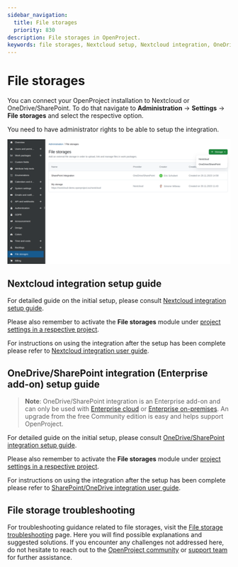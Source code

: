 ```yaml
---
sidebar_navigation:
  title: File storages
  priority: 830
description: File storages in OpenProject.
keywords: file storages, Nextcloud setup, Nextcloud integration, OneDrive setup, Sharepoint setup, OneDrive, Sharepoint
---
```


# File storages

You can connect your OpenProject installation to Nextcloud or OneDrive/SharePoint. To do that navigate to **Administration** -> **Settings** -> **File storages** and select the respective option. 

You need to have administrator rights to be able to setup the integration.

![Files storages in OpenProject administration](openproject_admin_guide_file_storages.png)

## Nextcloud integration setup guide

For detailed guide on the initial setup, please consult [Nextcloud integration setup guide](../integrations/nextcloud/).

Please also remember to activate the **File storages** module under [project settings in a respective project](../../user-guide/projects/project-settings/file-storages/).

For instructions on using the integration after the setup has been complete please refer to [Nextcloud integration user guide](../../user-guide/file-management/nextcloud-integration/).

## OneDrive/SharePoint integration (Enterprise add-on) setup guide

> **Note**: OneDrive/SharePoint integration is an Enterprise add-on and can only be used with [Enterprise cloud](../../enterprise-guide/enterprise-cloud-guide/) or [Enterprise on-premises](../../enterprise-guide/enterprise-on-premises-guide/). An upgrade from the free Community edition is easy and helps support OpenProject.

For detailed guide on the initial setup, please consult [OneDrive/SharePoint integration setup guide](../integrations/one-drive/).

Please also remember to activate the **File storages** module under [project settings in a respective project](../../user-guide/projects/project-settings/file-storages/).

For instructions on using the integration after the setup has been complete please refer to [SharePoint/OneDrive integration user guide](../../user-guide/file-management/one-drive-integration/).

## File storage troubleshooting

For troubleshooting guidance related to file storages, visit the [File storage troubleshooting](/file-storage-troubleshooting) page. Here you will find possible explanations and suggested solutions. If you encounter any  challenges not addressed here, do not hesitate to reach out to the [OpenProject community](https://community.openproject.org/projects/openproject/forums) or [support team](https://www.openproject.org/contact/) for further assistance.


